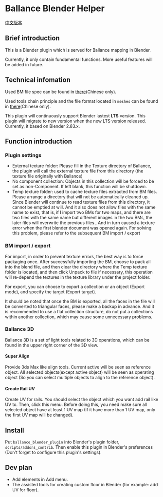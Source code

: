 # Ballance Blender Helper

[中文版本](README_ZH.md)

## Brief introduction

This is a Blender plugin which is served for Ballance mapping in Blender.

Currently, it only contain fundamental functions. More useful features will be added in future.

## Technical infomation

Used BM file spec can be found in [there](https://github.com/yyc12345/gist/blob/master/BMFileSpec/BMSpec_ZH.md)(Chinese only).

Used tools chain principle and the file format located in `meshes` can be found in [there](https://github.com/yyc12345/gist/blob/master/BMFileSpec/YYCToolsChainSpec_ZH.md)(Chinese only).

This plugin will continuously support Blender lastest **LTS** version. This plugin will migrate to new version when the new LTS version released. Currently, it based on Blender 2.83.x.

## Function introduction

### Plugin settings

* External texture folder: Please fill in the Texture directory of Ballance, the plugin will call the external texture file from this directory (the texture file originally with Ballance)
* No component collection: Objects in this collection will be forced to be set as non-Component. If left blank, this function will be shutdown.
* Temp texture folder: used to cache texture files extracted from BM files. Please arrange a directory that will not be automatically cleaned up. Since Blender will continue to read texture files from this directory, it cannot be emptied at will. And it also does not allow files with the same name to exist, that is, if I import two BMs for two maps, and there are two files with the same name but different images in the two BMs, the later files will overwrite the previous files , And in turn caused a texture error when the first blender document was opened again. For solving this problem, please refer to the subsequent BM import / export

### BM import / export

For import, in order to prevent texture errors, the best way is to force packaging once. After successfully importing the BM, choose to pack all into the blend file, and then clear the directory where the Temp texture folder is located, and then click Unpack to file if necessary, this operation will re-depend the textures in the texture library under the project folder.

For export, you can choose to export a collection or an object (Export mode), and specify the target (Export target).

It should be noted that once the BM is exported, all the faces in the file will be converted to triangular faces, please make a backup in advance. And it is recommended to use a flat collection structure, do not put a collections within another collection, which may cause some unnecessary problems.

### Ballance 3D

Ballance 3D is a set of light tools related to 3D operations, which can be found in the upper right corner of the 3D view.

#### Super Align

Provide 3ds Max like align tools. Current active will be seen as reference object. All selected objects(except active object) will be seen as operating object (So you can select multiple objects to align to the reference object).

#### Create Rail UV

Create UV for rails. You should select the object which you want add rail like UV to. Then, click this menu. Before doing this, you need make sure all selected object have at least 1 UV map (If it have more than 1 UV map, only the first UV map will be changed).

## Install

Put `ballance_blender_plugin` into Blender's plugin folder, `scripts/addons_contrib`. Then enable this plugin in Blender's preferences (Don't forget to configure this plugin's settings).

## Dev plan

* Add elements in Add menu.
* The assisted tools for creating custom floor in Blender (for example: add UV for floor).

